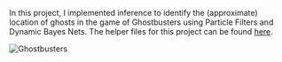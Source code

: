 In this project, I implemented inference to identify the (approximate) location of ghosts in the game of Ghostbusters 
using Particle Filters and Dynamic Bayes Nets. The helper files for this project can be found 
[here](http://ai.berkeley.edu/tracking.html).

![Ghostbusters](https://s3-us-west-2.amazonaws.com/cs188websitecontent/projects/release/tracking/v1/001/disperse.png)
